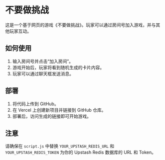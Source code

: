 # 不要做挑战

这是一个基于网页的游戏《不要做挑战》。玩家可以通过房间号加入游戏，并与其他玩家互动。

## 如何使用

1. 输入房间号并点击“加入房间”。
2. 游戏开始后，玩家将看到随机生成的卡片内容。
3. 玩家可以通过聊天框发送消息。

## 部署

1. 将代码上传到 GitHub。
2. 在 Vercel 上创建新项目并链接到 GitHub 仓库。
3. 部署后，访问生成的链接即可开始游戏。

## 注意

请确保在 `script.js` 中替换 `YOUR_UPSTASH_REDIS_URL` 和 `YOUR_UPSTASH_REDIS_TOKEN` 为你的 Upstash Redis 数据库的 URL 和 Token。
